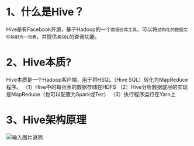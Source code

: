 
# 1、什么是Hive？
Hive是有Facebook开源，基于Hadoop的一个`数据仓库工具`，可以将`结构化的数据文件映射为一张表`，并提供`类SQL`的查询功能。

# 2、Hive本质?
Hive本质是一个Hadoop客户端，用于将HSQL（Hive SQL）转化为MapReduce程序。
（1）Hive中的每张表的数据存储在HDFS
（2）Hive分析数据底层的实现是MapReduce（也可以配置为Spark或Tez）
（3）执行程序运行在Yarn上
# 3、Hive架构原理
![输入图片说明](/imgs/2024-03-12/f2w9CwxeO1hqtRKV.png)



<!--stackedit_data:
eyJoaXN0b3J5IjpbMTM4MDgyNTg2OSwxNjUzOTI0MTAxXX0=
-->
